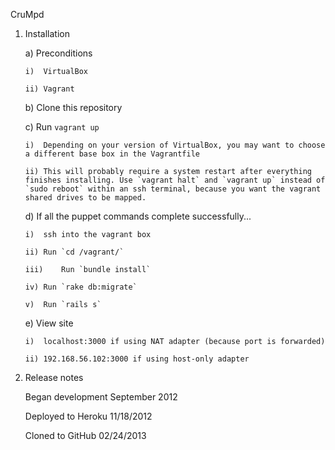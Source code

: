 CruMpd


1.	Installation

	a)	Preconditions

		i)	VirtualBox

		ii)	Vagrant

	b)	Clone this repository

	c)	Run `vagrant up`

		i)	Depending on your version of VirtualBox, you may want to choose a different base box in the Vagrantfile

		ii)	This will probably require a system restart after everything finishes installing. Use `vagrant halt` and `vagrant up` instead of `sudo reboot` within an ssh terminal, because you want the vagrant shared drives to be mapped.

	d)	If all the puppet commands complete successfully...

		i)	ssh into the vagrant box

		ii)	Run `cd /vagrant/`

		iii)	Run `bundle install`

		iv)	Run `rake db:migrate`

		v)	Run `rails s`

	e)	View site

		i)	localhost:3000 if using NAT adapter (because port is forwarded)

		ii)	192.168.56.102:3000 if using host-only adapter


2.	Release notes

	Began development September 2012

	Deployed to Heroku 11/18/2012

	Cloned to GitHub 02/24/2013
